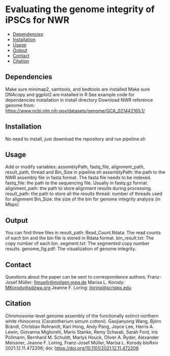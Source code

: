 # Evaluating the genome integrity of iPSCs for NWR

- [Dependencies](#Dependencies)
- [Installation](#Installation)
- [Usage](#Usage)
- [Output](#Output)
- [Contact](#Contact)
- [Citation](#Citation)


## Dependencies
Make sure minimap2, samtools, and bedtools are installed
Make sure DNAcopy and ggplot2 are installed in R
See example code for dependencies installation in install directory
Download NWR reference genome from: https://www.ncbi.nlm.nih.gov/datasets/genome/GCA_021442165.1/

## Installation
No need to install, just download the repository and run pipeline.sh

## Usage
Add or modify variables: assemblyPath, fastq_file, alignment_path, result_path, thread and Bin_Size in pipeline.sh
assemblyPath: the path to the NWR assembly file in fasta format. The fasta file needs to be indexed. 
fastq_file: the path to the sequencing file. Usually in fastq.gz format. 
alignment_path: the path to store alignment results during processing. 
result_path: the path to store all the results
thread: number of threads used for alignment 
Bin_Size: the size of the bin for genome integrity analysis (in Mbps)

## Output
You can find three files in result_path:
Read_Count.Rdata: The read counts of each bin and the bin file is stored in Rdata format. 
bin_result.txt: The copy number of each bin. 
segment.txt: The segmented copy number results.
genome_fig.pdf: The visualization of genome integrity. 

## Contact
Questions about the paper can be sent to correspondence authors: 
Franz-Josef Müller: fjmuellr@molgen.mpg.de
Marisa L. Korody: MKorody@sdzwa.org
Jeanne F. Loring: jloring@scripps.edu

## Citation
Chromosome-level genome assembly of the functionally extinct northern white rhinoceros (Ceratotherium simum cottoni). Gaojianyong Wang, Björn Brändl, Christian Rohrandt, Karl Hong, Andy Pang, Joyce Lee, Harris A. Lewin, Giovanna Migliorelli, Mario Stanke, Remy Schwab, Sarah Ford, Iris Pollmann, Bernhard M. Schuldt, Marlys Houck, Oliver A. Ryder, Alexander Meissner, Jeanne F. Loring, Franz-Josef Müller, Marisa L. Korody
bioRxiv 2021.12.11.472206; doi: https://doi.org/10.1101/2021.12.11.472206

